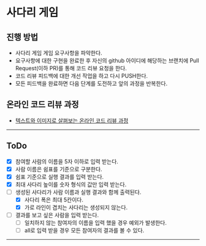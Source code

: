 # 사다리 게임
## 진행 방법
* 사다리 게임 게임 요구사항을 파악한다.
* 요구사항에 대한 구현을 완료한 후 자신의 github 아이디에 해당하는 브랜치에 Pull Request(이하 PR)를 통해 코드 리뷰 요청을 한다.
* 코드 리뷰 피드백에 대한 개선 작업을 하고 다시 PUSH한다.
* 모든 피드백을 완료하면 다음 단계를 도전하고 앞의 과정을 반복한다.

## 온라인 코드 리뷰 과정
* [텍스트와 이미지로 살펴보는 온라인 코드 리뷰 과정](https://github.com/nextstep-step/nextstep-docs/tree/master/codereview)

---

## ToDo

* [X] 참여할 사람의 이름을 5자 이하로 입력 받는다.
* [X] 사람 이름은 쉼표를 기준으로 구분한다.
* [X] 쉼표 기준으로 실행 결과를 입력 받는다.
* [X] 최대 사다리 높이를 숫자 형식의 값만 입력 받는다.
* [ ] 생성된 사다리가 사람 이름과 실행 결과와 함께 출력된다.
  * [X] 사다리 폭은 최대 5칸이다.
  * [X] 가로 라인이 겹치는 사다리는 생성되지 않는다.
* [ ] 결과를 보고 싶은 사람을 입력 받는다.
  * [ ] 일치하지 않는 참여자의 이름을 입력 했을 경우 예외가 발생한다.
  * [ ] all로 입력 받을 경우 모든 참여자의 결과를 볼 수 있다.

---

